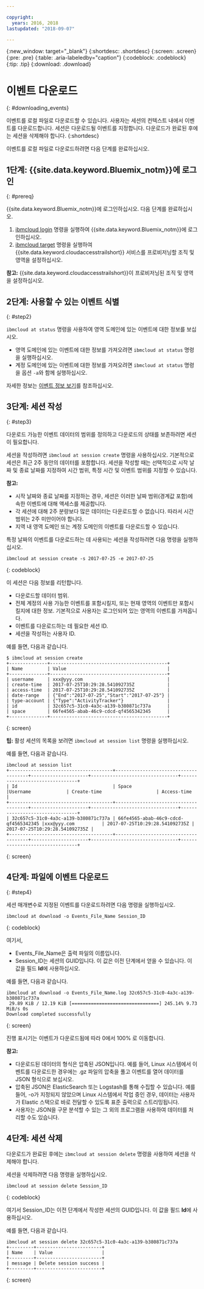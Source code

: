 ```yaml
---

copyright:
  years: 2016, 2018
lastupdated: "2018-09-07"

---
```


{:new_window: target="_blank"}
{:shortdesc: .shortdesc}
{:screen: .screen}
{:pre: .pre}
{:table: .aria-labeledby="caption"}
{:codeblock: .codeblock}
{:tip: .tip}
{:download: .download}


# 이벤트 다운로드
{: #downloading_events}

이벤트를 로컬 파일로 다운로드할 수 있습니다. 사용자는 세션의 컨텍스트 내에서 이벤트를 다운로드합니다. 세션은 다운로드될 이벤트를 지정합니다. 다운로드가 완료된 후에는 세션을 삭제해야 합니다.
{:shortdesc}

이벤트를 로컬 파일로 다운로드하려면 다음 단계를 완료하십시오. 

## 1단계: {{site.data.keyword.Bluemix_notm}}에 로그인
{: #prereq}

{{site.data.keyword.Bluemix_notm}}에 로그인하십시오. 다음 단계를 완료하십시오.

1. [ibmcloud login](/docs/cli/reference/ibmcloud/bx_cli.html#ibmcloud_login) 명령을 실행하여 {{site.data.keyword.Bluemix_notm}}에 로그인하십시오. 
2. [ibmcloud target](/docs/cli/reference/ibmcloud/bx_cli.html#ibmcloud_target) 명령을 실행하여 {{site.data.keyword.cloudaccesstrailshort}} 서비스를 프로비저닝할 조직 및 영역을 설정하십시오. 

**참고:** {{site.data.keyword.cloudaccesstrailshort}}이 프로비저닝된 조직 및 영역을 설정하십시오. 

## 2단계: 사용할 수 있는 이벤트 식별
{: #step2}

`ibmcloud at status` 명령을 사용하여 영역 도메인에 있는 이벤트에 대한 정보를 보십시오. 

* 영역 도메인에 있는 이벤트에 대한 정보를 가져오려면 `ibmcloud at status` 명령을 실행하십시오. 
* 계정 도메인에 있는 이벤트에 대한 정보를 가져오려면 `ibmcloud at status` 명령을 옵션 `-a`와 함께 실행하십시오. 

자세한 정보는 [이벤트 정보 보기](/docs/services/cloud-activity-tracker/how-to/viewing_event_information.html#viewing_event_status)를 참조하십시오.
  


## 3단계: 세션 작성
{: #step3}

다운로드 가능한 이벤트 데이터의 범위를 정의하고 다운로드의 상태를 보존하려면 세션이 필요합니다. 

세션을 작성하려면 `ibmcloud at session create` 명령을 사용하십시오. 기본적으로 세션은 최근 2주 동안의 데이터를 포함합니다. 세션을 작성할 때는 선택적으로 시작 날짜 및 종료 날짜를 지정하여 시간 범위, 특정 시간 및 이벤트 범위를 지정할 수 있습니다.  

**참고:** 

* 시작 날짜와 종료 날짜를 지정하는 경우, 세션은 이러한 날짜 범위(경계값 포함)에 속한 이벤트에 대해 액세스를 제공합니다.  
* 각 세션에 대해 2주 분량보다 많은 데이터는 다운로드할 수 없습니다. 따라서 시간 범위는 2주 미만이어야 합니다. 
* 지역 내 영역 도메인 또는 계정 도메인의 이벤트를 다운로드할 수 있습니다. 

특정 날짜의 이벤트를 다운로드하는 데 사용되는 세션을 작성하려면 다음 명령을 실행하십시오. 

```
ibmcloud at session create -s 2017-07-25 -e 2017-07-25
```
{: codeblock}

이 세션은 다음 정보를 리턴합니다.

* 다운로드할 데이터 범위.
* 전체 계정의 사용 가능한 이벤트를 포함시킬지, 또는 현재 영역의 이벤트만 포함시킬지에 대한 정보. 기본적으로 사용자는 로그인되어 있는 영역의 이벤트를 가져옵니다.
* 이벤트를 다운로드하는 데 필요한 세션 ID.
* 세션을 작성하는 사용자 ID.

예를 들면, 다음과 같습니다.

```
$ ibmcloud at session create 
+--------------+-------------------------------------------+
| Name         | Value                                     |
+--------------+-------------------------------------------+
| username     | xxx@yyy.com                               |
| create-time  | 2017-07-25T10:29:28.541092735Z            |
| access-time  | 2017-07-25T10:29:28.541092735Z            |
| date-range   | {"End":"2017-07-25","Start":"2017-07-25"} |
| type-account | {"Type":"ActivityTracker"}                |
| id           | 32c657c5-31c0-4a3c-a139-b380871c737a      |
| space        | 66fe4565-abab-46c9-cdcd-qf4565342345      |
+--------------+-------------------------------------------+
```
{: screen}

**팁:** 활성 세션의 목록을 보려면 `ibmcloud at session list` 명령을 실행하십시오. 

예를 들면, 다음과 같습니다.

```
ibmcloud at session list
+--------------------------------------+--------------------------------------+---------------------+--------------------------------+--------------------------------+
| Id                                   | Space                                |Username             | Create-time                    | Access-time                    |
+--------------------------------------+--------------------------------------+---------------------+--------------------------------+--------------------------------+
| 32c657c5-31c0-4a3c-a139-b380871c737a | 66fe4565-abab-46c9-cdcd-qf4565342345 |xxx@yyy.com          | 2017-07-25T10:29:28.541092735Z | 2017-07-25T10:29:28.541092735Z |
+--------------------------------------+--------------------------------------+---------------------+--------------------------------+--------------------------------+
```
{: screen} 


## 4단계: 파일에 이벤트 다운로드
{: #step4}

세션 매개변수로 지정된 이벤트를 다운로드하려면 다음 명령을 실행하십시오.

```
ibmcloud at download -o Events_File_Name Session_ID
```
{: codeblock}

여기서,

* Events_File_Name은 출력 파일의 이름입니다.
* Session_ID는 세션의 GUID입니다. 이 값은 이전 단계에서 얻을 수 있습니다. 이 값을 필드 **Id**에 사용하십시오.

예를 들면, 다음과 같습니다.

```
ibmcloud at download -o Events_File_Name.log 32c657c5-31c0-4a3c-a139-b380871c737a
 29.89 KiB / 12.19 KiB [================================] 245.14% 9.73 MiB/s 0s
Download completed successfully
```
{: screen}

진행 표시기는 이벤트가 다운로드됨에 따라 0에서 100% 로 이동합니다.

**참고:** 

* 다운로드된 데이터의 형식은 압축된 JSON입니다. 예를 들어, Linux 시스템에서 이벤트를 다운로드한 경우에는 .gz 파일의 압축을 풀고 이벤트를 열어 데이터를 JSON 형식으로 보십시오. 
* 압축된 JSON은 ElasticSearch 또는 Logstash를 통해 수집할 수 있습니다. 예를 들어, -o가 지정되지 않았으며 Linux 시스템에서 작업 중인 경우, 데이터는 사용자가 Elastic 스택으로 바로 전달할 수 있도록 표준 출력으로 스트리밍됩니다.
* 사용자는 JSON을 구문 분석할 수 있는 그 외의 프로그램을 사용하여 데이터를 처리할 수도 있습니다. 

## 4단계: 세션 삭제

다운로드가 완료된 후에는 `ibmcloud at session delete` 명령을 사용하여 세션을 삭제해야 합니다.  

세션을 삭제하려면 다음 명령을 실행하십시오.

```
ibmcloud at session delete Session_ID
```
{: codeblock}

여기서 Session_ID는 이전 단계에서 작성한 세션의 GUID입니다. 이 값을 필드 **Id**에 사용하십시오.

예를 들면, 다음과 같습니다.

```
ibmcloud at session delete 32c657c5-31c0-4a3c-a139-b380871c737a
+---------+------------------------+
| Name    | Value                  |
+---------+------------------------+
| message | Delete session success |
+---------+------------------------+
```
{: screen}




